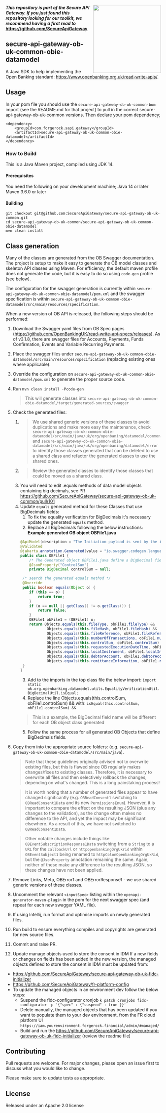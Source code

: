 [<img src="https://raw.githubusercontent.com/ForgeRock/forgerock-logo-dev/master/Logo-fr-dev.png" align="right" width="220px"/>](https://developer.forgerock.com/)

**_This repository is part of the Secure API Gateway. If you just found this repository looking for our
toolkit, we recommend having a first read to_ https://github.com/SecureApiGateway**

## secure-api-gateway-ob-uk-common-obie-datamodel

A Java SDK to help implementing the Open Banking standard: https://www.openbanking.org.uk/read-write-apis/.

## Usage

In your pom file you should use the `secure-api-gateway-ob-uk-common-bom` import (see the README.md for that project) to pull in the correct secure-api-gateway-ob-uk-common versions. Then declare your pom dependency;

```
<dependency>
    <groupId>com.forgerock.sapi.gateway</groupId>
    <artifactId>secure-api-gateway-ob-uk-common-obie-datamodel</artifactId>
</dependency>

```

### How to Build

This is a Java Maven project, compiled using JDK 14. 

#### Prerequisites

You need the following on your development machine;
Java 14 or later
Maven 3.6.0 or later

#### Building

```
git checkout git@github.com:SecureApiGateway/secure-api-gateway-ob-uk-common.git
cd secure-api-gateway-ob-uk-common/secure-api-gateway-ob-uk-common-obie-datamodel
mvn clean install
```

## Class generation
Many of the classes are generated from the OB Swagger documentation. The project is setup to make it easy to generate
the  OB model classes and skeleton API classes using Maven. For efficiency, the default maven profile does not generate
the code, but it is easy to do so using `code-gen` profile (see below).

The configuration for the swagger generation is currently within `secure-api-gateway-ob-uk-common-obie-datamodel/pom.xml` 
and the swagger specification is within `secure-api-gateway-ob-uk-common-obie-datamodel/src/main/resources/specification`.

When a new version of OB API is released, the following steps should be performed:
 1. Download the Swagger yaml files from OB Spec pages (https://github.com/OpenBankingUK/read-write-api-specs/releases).
    As of v3.1.8, there are swagger files for Accounts, Payments, Funds Confirmation, Events and Variable Recurring Payments.
 2. Place the swagger files under `secure-api-gateway-ob-uk-common-obie-datamodel/src/main/resources/specification` (replacing existing ones where applicable).
 3. Override the configuration on `secure-api-gateway-ob-uk-common-obie-datamodel/pom.xml` to generate the proper source code.
 4. Run ```mvn clean install -Pcode-gen```
    > This will generate classes into `secure-api-gateway-ob-uk-common-obie-datamodel/target/generated-sources/swagger`
 5. Check the generated files:
    1. > We use shared generic versions of these classes to avoid duplications and make more easy the maintenance, 
    check `secure-api-gateway-ob-uk-common-obie-datamodel/src/main/java/uk/org/openbaning/datamodel/common` and
       `secure-api-gateway-ob-uk-common-obie-datamodel/src/main/java/uk/org/openbaning/datamodel/error`
    to identify those classes generated that can be deleted to use a shared class and refactor the generated classes to use the shared ones.
    2. > Review the generated classes to identify those classes that could be moved as a shared class.
    6. You will need to edit .equals methods of data model objects containing big decimals, see PR https://github.com/SecureApiGateway/secure-api-gateway-ob-uk-common/pull/101 
    7. Update `equals` generated method for these Classes that use BigDecimals fields:
       1. To fix the equality verification for BigDecimals it's necessary update the generated `equals` method.
       2. Replace all BigDecimals following the below instructions:
       **Example generated OB object OBFile1.java**
       ```java
       @ApiModel(description = "The Initiation payload is sent by the initiating party to the ASPSP. It is used to request movement of funds using a payment file.")
       @Validated
       @jakarta.annotation.Generated(value = "io.swagger.codegen.languages.SpringCodegen")
       public class OBFile1 {
           /* The Generated object OBFile1.java define a BigDecimal field like below */
           @JsonProperty("ControlSum")
           private BigDecimal controlSum = null;
    
        /* search the generated equals method */
        @Override
        public boolean equals(Object o) {
           if (this == o) {
               return true;
           }
           if (o == null || getClass() != o.getClass()) {
               return false;
           }
           OBFile1 obFile1 = (OBFile1) o;
           return Objects.equals(this.fileType, obFile1.fileType) &&
                   Objects.equals(this.fileHash, obFile1.fileHash) &&
                   Objects.equals(this.fileReference, obFile1.fileReference) &&
                   Objects.equals(this.numberOfTransactions, obFile1.numberOfTransactions) &&
                   Objects.equals(this.controlSum, obFile1.controlSum) &&
                   Objects.equals(this.requestedExecutionDateTime, obFile1.requestedExecutionDateTime) &&
                   Objects.equals(this.localInstrument, obFile1.localInstrument) &&
                   Objects.equals(this.debtorAccount, obFile1.debtorAccount) &&
                   Objects.equals(this.remittanceInformation, obFile1.remittanceInformation);
        }
       }
       ```
       3. Add to the imports in the top class file the below import:
       `import static uk.org.openbanking.datamodel.utils.EqualityVerificationUtil.BigDecimalUtil.isEqual;`
       4. Replace the line Objects.equals(this.controlSum, obFile1.controlSum) && with:
       `isEqual(this.controlSum, obFile1.controlSum) &&`
       > This is a example, the BigDecimal field name will be different for each OB object class generated
       5. Follow the same process for all generated OB Objects that define BigDecimals fields.
 7. Copy them into the appropriate source folders: (e.g. `secure-api-gateway-ob-uk-common-obie-datamodel/src/main/java`).

    > Note that these guidelines originally advised not to overwrite existing files, but this is flawed since OB regularly
    makes changes/fixes to existing classes. Therefore, it is necessary to overwrite all files and then selectively rollback
    the changes, depending on what's changed. This is a long painstaking process!

    > It is worth noting that a number of generated files appear to have changed significantly (e.g. `OBReadConsent1`
    switching to `OBReadConsent1Data` and its new `PermissionsEnum`). However, it is important to compare the effect on
    the resulting JSON (plus any changes to the validation), as the change often makes no difference to the API, and yet
    the impact may be significant elsewhere. As a result of this, we have  not switched
    to `OBReadConsent1Data`.
    
    > Other notable changes include things like `OBEventSubscriptionResponse1Data` switching from a `String` to a `URL`
    for the `callbackUrl` or `httpopenbankingOrgUkrid` within `OBEventSubject1` being renamed to
    `httpColonOpenbankingOrgUkRid`, but the `@JsonProperty` annotation remaining the same. Again, neither of these make
    any difference to the resulting JSON, so these changes have not been applied.

 7. Remove Links, Meta, OBError1 and OBErrorResponse1 - we use shared generic versions of these classes.
 8. Uncomment the relevant `<inputSpec>` listing within the `openapi-generator-maven-plugin` in the pom for the next
 swagger spec (and repeat for each new swagger YAML file).
 9. If using Intellij, run format and optimise imports on newly generated files.
 10. Run build to ensure everything compiles and copyrights are generated for new source files.
 11. Commit and raise PR.
 12. Update manage objects used to store the consent in IDM 
 If a new fields or changes on fields has been added in the new version, the managed objects
 defined to store the consent in IDM must be updated from:
- https://github.com/SecureApiGateway/secure-api-gateway-ob-uk-fidc-initializer
- https://github.com/SecureApiGateway/fr-platform-config
- To update the managed objects in an environment dev follow the below steps:
  - Suspend the fidc-configurator cronjob `k patch cronjobs fidc-configurator -p '{"spec" : {"suspend" : true }}'`
  - Delete manually, the managed objects that has been updated if you want to populate them to your dev environment, from the FR cloud platform UI `https://iam.yourenvironment.forgerock.financial/admin/#managed/`
  - Build and run the https://github.com/SecureApiGateway/secure-api-gateway-ob-uk-fidc-initializer (review the readme file)

## Contributing

Pull requests are welcome. For major changes, please open an issue first to discuss what you would like to change.

Please make sure to update tests as appropriate.

## License 

Released under an Apache 2.0 license

